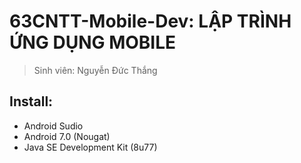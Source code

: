 # 63CNTT-Mobile-Dev: LẬP TRÌNH ỨNG DỤNG MOBILE
> Sinh viên: Nguyễn Đức Thắng
 ## Install:
 - Android Sudio
 - Android 7.0 (Nougat)
 - Java SE Development Kit (8u77)
